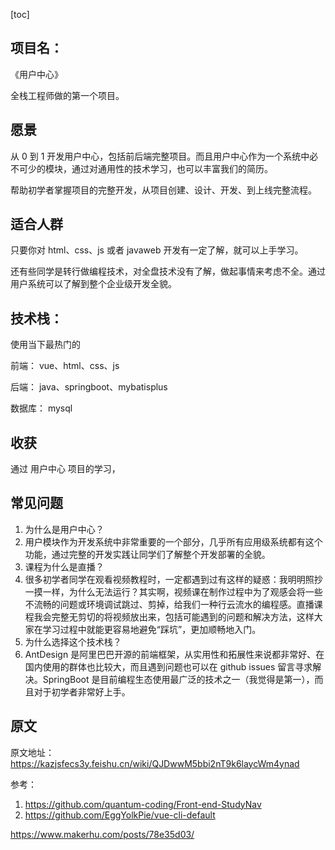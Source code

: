 [toc]

## 项目名：

《用户中心》

全栈工程师做的第一个项目。


## 愿景

从 0 到 1 开发用户中心，包括前后端完整项目。而且用户中心作为一个系统中必不可少的模块，通过对通用性的技术学习，也可以丰富我们的简历。

帮助初学者掌握项目的完整开发，从项目创建、设计、开发、到上线完整流程。

## 适合人群

只要你对 html、css、js 或者 javaweb 开发有一定了解，就可以上手学习。

还有些同学是转行做编程技术，对全盘技术没有了解，做起事情来考虑不全。通过用户系统可以了解到整个企业级开发全貌。

## 技术栈：

使用当下最热门的

前端： vue、html、css、js

后端： java、springboot、mybatisplus

数据库： mysql

## 收获

通过 用户中心 项目的学习，


## 常见问题

1. 为什么是用户中心？
  1. 用户模块作为开发系统中非常重要的一个部分，几乎所有应用级系统都有这个功能，通过完整的开发实践让同学们了解整个开发部署的全貌。
2. 课程为什么是直播？
  1. 很多初学者同学在观看视频教程时，一定都遇到过有这样的疑惑：我明明照抄一摸一样，为什么无法运行？其实啊，视频课在制作过程中为了观感会将一些不流畅的问题或环境调试跳过、剪掉，给我们一种行云流水的编程感。直播课程我会完整无剪切的将视频放出来，包括可能遇到的问题和解决方法，这样大家在学习过程中就能更容易地避免“踩坑”，更加顺畅地入门。
3. 为什么选择这个技术栈？
  1. AntDesign 是阿里巴巴开源的前端框架，从实用性和拓展性来说都非常好、在国内使用的群体也比较大，而且遇到问题也可以在 github issues 留言寻求解决。SpringBoot 是目前编程生态使用最广泛的技术之一（我觉得是第一），而且对于初学者非常好上手。



## 原文

原文地址：<https://kazjsfecs3y.feishu.cn/wiki/QJDwwM5bbi2nT9k6laycWm4ynad>



参考：

1. https://github.com/quantum-coding/Front-end-StudyNav
2. https://github.com/EggYolkPie/vue-cli-default

https://www.makerhu.com/posts/78e35d03/
